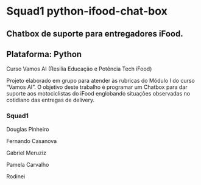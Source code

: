 # Squad1 python-ifood-chat-box


## Chatbox de suporte para entregadores iFood.
## Plataforma: Python

Curso Vamos AI (Resilia Educação e Potência Tech iFood)

Projeto elaborado em grupo para atender às rubricas do Módulo I do curso “Vamos AI”. O objetivo deste trabalho é programar um Chatbox para dar suporte aos motociclistas do iFood englobando situações observadas no cotidiano das entregas de delivery.

### Squad1

Douglas Pinheiro

Fernando Casanova

Gabriel Meruziz

Pamela Carvalho

Rodinei

